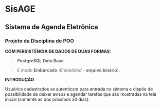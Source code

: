 # SisAGE
## Sistema de Agenda Eletrônica
### Projeto da Disciplina de POO

**COM PERSISTÊNCIA DE DADOS DE DUAS FORMAS:**

> **PostgreSQL Data Base**
 
> E modo **Embarcado** (_Embedded_ - **arquivo binário**).  

**INTRODUÇÃO**

Usuários cadastrados se autenticam para entrada no sistema e dispõe de possibilidade de deixar avisos e agendar tarefas que são mostradas na tela inicial (somente as dos próximos 30 dias). 

